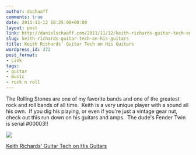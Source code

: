 ```yaml
---
author: dschaaff
comments: true
date: 2011-11-12 16:25:00+00:00
layout: post
link: http://danielschaaff.com/2011/11/12/keith-richards-guitar-tech-on-his-guitars/
slug: keith-richards-guitar-tech-on-his-guitars
title: Keith Richards' Guitar Tech on His Guitars
wordpress_id: 372
post_format:
- Link
tags:
- guitar
- music
- rock n roll
---
```


The Rolling Stones are one of my favorite bands and one of the greatest rock and roll bands of all time.  Keith is a very unique player with a sound all his own.  If you dig his playing, or even if you're just a vintage gear nut, check out this run down on his guitars and amps.  The dude's Fender Twin is serial #00003!!




![](http://members.tripod.com/blue_lena/fendertwinrichweb.jpg)

  
[Keith Richards' Guitar Tech on His Guitars](http://www.thekeithshrine.com/guitar2.html)
